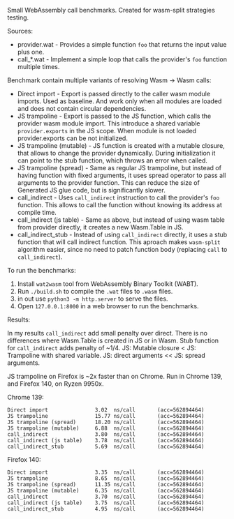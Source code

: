 Small WebAssembly call benchmarks. Created for wasm-split strategies testing.

Sources:
- provider.wat - Provides a simple function `foo` that returns the input value plus one.
- call_*.wat - Implement a simple loop that calls the provider's `foo` function multiple times.

Benchmark contain multiple variants of resolving Wasm -> Wasm calls:
- Direct import - Export is passed directly to the caller wasm module imports. Used as baseline. And work only when all modules are loaded and does not contain circular dependencies.
- JS trampoline - Export is passed to the JS function, which calls the provider wasm module import.
This introduce a shared variable `provider.exports` in the JS scope. When module is not loaded provider.exports can be not initialized.
- JS trampoline (mutable) - JS function is created with a mutable closure, that allows to change the provider dynamically. During initialization it can point to the stub function, which throws an error when called.
- JS trampoline (spread) - Same as regular JS trampoline, but instead of having function with fixed arguments, it uses spread operator to pass all arguments to the provider function.
This can reduce the size of Generated JS glue code, but is significantly slower.
- call_indirect - Uses `call_indirect` instruction to call the provider's `foo` function. This allows to call the function without knowing its address at compile time.
- call_indirect (js table) - Same as above, but instead of using wasm table from provider directly, it creates a new Wasm.Table in JS.
- call_indirect_stub - Instead of using `call_indirect` directly, it uses a stub function that will call indirect function. This aproach makes `wasm-split` algorithm easier, since no need to patch function body (replacing `call` to `call_indirect`).


To run the benchmarks:
1. Install `wat2wasm` tool from WebAssembly Binary Toolkit (WABT).
2. Run `./build.sh` to compile the `.wat` files to `.wasm` files.
3. in out use `python3 -m http.server` to serve the files.
4. Open `127.0.0.1:8000` in a web browser to run the benchmarks.



Results:

In my results `call_indirect` add small penalty over direct.
There is no differences where Wasm.Table is created in JS or in Wasm.
Stub function for `call_indirect` adds penalty of ~1/4.
JS: Mutable closure < JS: Trampoline with shared variable.
JS: direct arguments << JS: spread arguments.

JS trampoline on Firefox is ~2x faster than on Chrome.
Run in Chrome 139, and Firefox 140, on Ryzen 9950x.

Chrome 139:
```
Direct import               3.02  ns/call       (acc=562894464)
JS trampoline               15.77 ns/call       (acc=562894464)
JS trampoline (spread)      18.20 ns/call       (acc=562894464)
JS trampoline (mutable)     6.88  ns/call       (acc=562894464)
call_indirect               3.80  ns/call       (acc=562894464)
call_indirect (js table)    3.78  ns/call       (acc=562894464)
call_indirect_stub          5.69  ns/call       (acc=562894464)
```

Firefox 140:
```
Direct import               3.35  ns/call       (acc=562894464)
JS trampoline               8.65  ns/call       (acc=562894464)
JS trampoline (spread)      11.35 ns/call       (acc=562894464)
JS trampoline (mutable)     6.35  ns/call       (acc=562894464)
call_indirect               3.70  ns/call       (acc=562894464)
call_indirect (js table)    3.75  ns/call       (acc=562894464)
call_indirect_stub          4.95  ns/call       (acc=562894464)
```